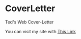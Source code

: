 # CoverLetter
Ted's Web Cover-Letter

You can visit my site with [This Link](https://tedjunny.github.io/CoverLetter/)
